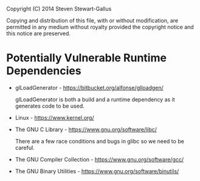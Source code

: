 Copyright (C) 2014 Steven Stewart-Gallus

Copying and distribution of this file, with or without modification,
are permitted in any medium without royalty provided the copyright
notice and this notice are preserved.

Potentially Vulnerable Runtime Dependencies
===========================================

*   glLoadGenerator - https://bitbucket.org/alfonse/glloadgen/

    glLoadGenerator is both a build and a runtime dependency as it
    generates code to be used.

*   Linux - https://www.kernel.org/

*   The GNU C Library - https://www.gnu.org/software/libc/

    There are a few race conditions and bugs in glibc so we need to be
    careful.

*   The GNU Compiler Collection - https://www.gnu.org/software/gcc/
*   The GNU Binary Utilities - https://www.gnu.org/software/binutils/
